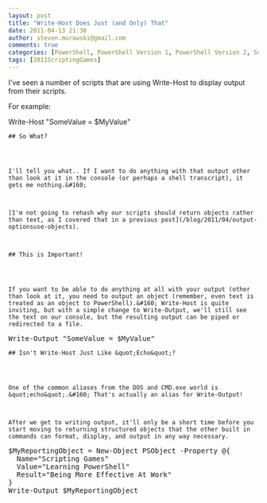 ```yaml
---
layout: post
title: "Write-Host Does Just (and Only) That"
date: 2011-04-13 21:30
author: steven.murawski@gmail.com
comments: true
categories: [PowerShell, PowerShell Version 1, PowerShell Version 2, Scripting Games, Tip]
tags: [2011ScriptingGames]
---
```



I've seen a number of scripts that are using Write-Host to display output from their scripts.



For example:



Write-Host &quot;SomeValue = $MyValue&quot;</pre>

    
    ## So What?
    
    

    
    I'll tell you what.. If I want to do anything with that output other than look at it in the console (or perhaps a shell transcript), it gets me nothing.&#160; 
    

    
    [I'm not going to rehash why our scripts should return objects rather than text, as I covered that in a previous post](/blog/2011/04/output-optionsuse-objects). 
    

    
    ## This is Important!
    
    

    
    If you want to be able to do anything at all with your output (other than look at it, you need to output an object (remember, even text is treated as an object to PowerShell).&#160; Write-Host is quite inviting, but with a simple change to Write-Output, we'll still see the text on our console, but the resulting output can be piped or redirected to a file.
    
<pre language="powershell">Write-Output &quot;SomeValue = $MyValue&quot;</pre>

    
    ## Isn't Write-Host Just Like &quot;Echo&quot;?
    
    

    
    One of the common aliases from the DOS and CMD.exe world is &quot;echo&quot;.&#160; That's actually an alias for Write-Output!
    

    
    After we get to writing output, it'll only be a short time before you start moving to returning structured objects that the other built in commands can format, display, and output in any way necessary.
    
<pre language="powershell">$MyReportingObject = New-Object PSObject -Property @{
  Name=&quot;Scripting Games&quot;
  Value=&quot;Learning PowerShell&quot;
  Result=&quot;Being More Effective At Work&quot;
}
Write-Output $MyReportingObject

